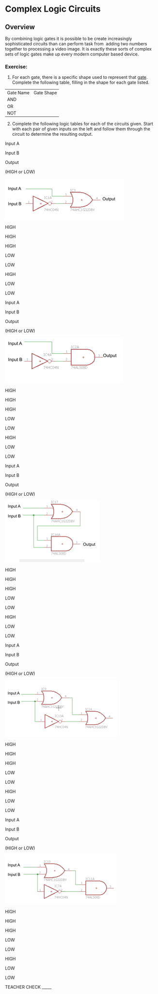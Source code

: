 # Complex Logic Circuits

## Overview

By combining logic gates it is possible to be create increasingly sophisticated circuits than can perform task from  adding two numbers together to processing a video image. It is exactly these sorts of complex sets of logic gates make up every modern computer based device.

### Exercise:

1.  For each gate, there is a specific shape used to represent that [gate](https://www.google.com/url?q=https://docs.google.com/document/d/1BmZbXzxnD2j17QToSZ9jeZmnP7burwfksfQq2v4zu-Y/edit%23heading%3Dh.tclufllpksfy&sa=D&ust=1587613174555000). Complete the following table, filling in the shape for each gate listed.

|           |            |
| --------- | ---------- |
| Gate Name | Gate Shape |
| AND       |            |
| OR        |            |
| NOT       |            |

2.  Complete the following logic tables for each of the circuits given. Start with each pair of given inputs on the left and follow them through the circuit to determine the resulting output.

Input A

Input B

Output

(HIGH or LOW)

![](images/image72.png)

HIGH

HIGH

HIGH

LOW

LOW

HIGH

LOW

LOW

Input A

Input B

Output

(HIGH or LOW)

![](images/image118.png)

HIGH

HIGH

HIGH

LOW

LOW

HIGH

LOW

LOW

Input A

Input B

Output

(HIGH or LOW)

![](images/image74.png)

HIGH

HIGH

HIGH

LOW

LOW

HIGH

LOW

LOW

Input A

Input B

Output

(HIGH or LOW)

![](images/image58.png)

HIGH

HIGH

HIGH

LOW

LOW

HIGH

LOW

LOW

Input A

Input B

Output

(HIGH or LOW)

![](images/image24.png)

HIGH

HIGH

HIGH

LOW

LOW

HIGH

LOW

LOW

TEACHER CHECK \_\_\_\_\_
